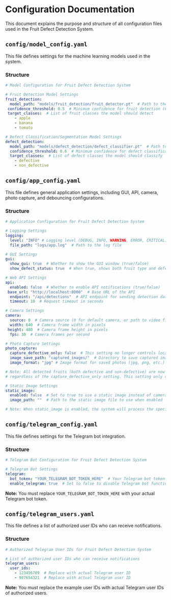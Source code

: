 # Configuration Documentation

This document explains the purpose and structure of all configuration files used in the Fruit Defect Detection System.

## `config/model_config.yaml`

This file defines settings for the machine learning models used in the system.

### Structure

```yaml
# Model Configuration for Fruit Defect Detection System

# Fruit Detection Model Settings
fruit_detection:
  model_path: "models/fruit_detection/fruit_detector.pt"  # Path to the fruit detection model file
 confidence_threshold: 0.5  # Minimum confidence for fruit detection (0.0-1.0)
 target_classes:  # List of fruit classes the model should detect
    - apple
    - banana
    - tomato

# Defect Classification/Segmentation Model Settings
defect_detection:
  model_path: "models/defect_detection/defect_classifier.pt"  # Path to the defect detection model file
  confidence_threshold: 0.6  # Minimum confidence for defect classification (0.0-1.0)
  target_classes:  # List of defect classes the model should classify
    - defective
    - non_defective
```

## `config/app_config.yaml`

This file defines general application settings, including GUI, API, camera, photo capture, and debouncing configurations.

### Structure

```yaml
# Application Configuration for Fruit Defect Detection System

# Logging Settings
logging:
  level: "INFO" # Logging level (DEBUG, INFO, WARNING, ERROR, CRITICAL)
  file_path: "logs/app.log"  # Path to the log file

# GUI Settings
gui:
  show_gui: true  # Whether to show the GUI window (true/false)
  show_defect_status: true  # When true, shows both fruit type and defect status; when false, shows only fruit type

# Web API Settings
api:
  enabled: false  # Whether to enable API notifications (true/false)
 base_url: "http://localhost:8000"  # Base URL of the API
  endpoint: "/api/detections"  # API endpoint for sending detection data
  timeout: 10  # Request timeout in seconds

# Camera Settings
camera:
  source: 0  # Camera source (0 for default camera, or path to video file)
  width: 640  # Camera frame width in pixels
 height: 480  # Camera frame height in pixels
  fps: 30  # Camera frames per second

# Photo Capture Settings
photo_capture:
  capture_defective_only: false  # This setting no longer controls local capture - photos are always captured locally for logging; only affects API sending
  image_save_path: "captured_images/"  # Directory to save captured images
  image_format: "jpg" # Image format for saved photos (jpg, png, etc.)

# Note: All detected fruits (both defective and non-defective) are now captured locally for logging purposes,
# regardless of the capture_defective_only setting. This setting only controls whether images are sent to the API.

# Static Image Settings
static_image:
  enabled: false  # Set to true to use a static image instead of camera feed
  image_path: ""  # Path to the static image file to use when enabled

# Note: When static_image is enabled, the system will process the specified image once and then exit.
```

## `config/telegram_config.yaml`

This file defines settings for the Telegram bot integration.

### Structure

```yaml
# Telegram Bot Configuration for Fruit Defect Detection System

# Telegram Bot Settings
telegram:
  bot_token: "YOUR_TELEGRAM_BOT_TOKEN_HERE"  # Your Telegram bot token from BotFather
  enable_telegram: true  # Set to false to disable Telegram bot functionality
```

**Note:** You must replace `YOUR_TELEGRAM_BOT_TOKEN_HERE` with your actual Telegram bot token.

## `config/telegram_users.yaml`

This file defines a list of authorized user IDs who can receive notifications.

### Structure

```yaml
# Authorized Telegram User IDs for Fruit Defect Detection System

# List of authorized user IDs who can receive notifications
telegram_users:
  user_ids: 
    - 123456789  # Replace with actual Telegram user ID
    - 987654321  # Replace with actual Telegram user ID
```

**Note:** You must replace the example user IDs with actual Telegram user IDs of authorized users.